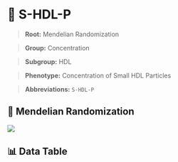 # 🧪 S-HDL-P

> **Root:** Mendelian Randomization

> **Group:** Concentration  

> **Subgroup:** HDL

> **Phenotype:** Concentration of Small HDL Particles  

> **Abbreviations:** `S-HDL-P`

## 🧬 Mendelian Randomization  

<img src="/MR/Figures/Inverse/S-HDL-P.png"/>


## 📊 Data Table


<CsvTableMRI src="/MR/Data/Inverse/S-HDL-P.csv"/>
